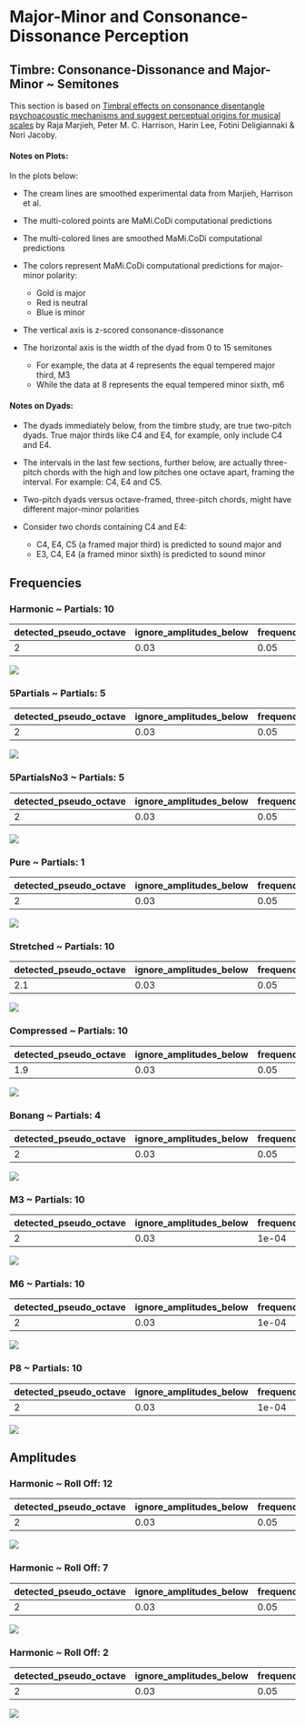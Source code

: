 Major-Minor and Consonance-Dissonance Perception
================

## Timbre: Consonance-Dissonance and Major-Minor ~ Semitones

This section is based on [Timbral effects on consonance disentangle
psychoacoustic mechanisms and suggest perceptual origins for musical
scales](https://www.nature.com/articles/s41467-024-45812-z) by Raja
Marjieh, Peter M. C. Harrison, Harin Lee, Fotini Deligiannaki & Nori
Jacoby.

#### Notes on Plots:

In the plots below:

- The cream lines are smoothed experimental data from Marjieh, Harrison
  et al.

- The multi-colored points are MaMi.CoDi computational predictions

- The multi-colored lines are smoothed MaMi.CoDi computational
  predictions

- The colors represent MaMi.CoDi computational predictions for
  major-minor polarity:

  - Gold is major
  - Red is neutral
  - Blue is minor

- The vertical axis is z-scored consonance-dissonance

- The horizontal axis is the width of the dyad from 0 to 15 semitones

  - For example, the data at 4 represents the equal tempered major
    third, M3
  - While the data at 8 represents the equal tempered minor sixth, m6

#### Notes on Dyads:

- The dyads immediately below, from the timbre study, are true two-pitch
  dyads. True major thirds like C4 and E4, for example, only include C4
  and E4.

- The intervals in the last few sections, further below, are actually
  three-pitch chords with the high and low pitches one octave apart,
  framing the interval. For example: C4, E4 and C5.

- Two-pitch dyads versus octave-framed, three-pitch chords, might have
  different major-minor polarities

- Consider two chords containing C4 and E4:

  - C4, E4, C5 (a framed major third) is predicted to sound major and
  - E3, C4, E4 (a framed minor sixth) is predicted to sound minor

## Frequencies

### Harmonic ~ Partials: 10

| detected_pseudo_octave | ignore_amplitudes_below | frequency_tolerance | wavelength_tolerance |
|:-----------------------|:------------------------|:--------------------|:---------------------|
| 2                      | 0.03                    | 0.05                | 0.1                  |

![](man/figures/README-unnamed-chunk-4-1.png)<!-- -->

### 5Partials ~ Partials: 5

| detected_pseudo_octave | ignore_amplitudes_below | frequency_tolerance | wavelength_tolerance |
|:-----------------------|:------------------------|:--------------------|:---------------------|
| 2                      | 0.03                    | 0.05                | 0.1                  |

![](man/figures/README-unnamed-chunk-4-2.png)<!-- -->

### 5PartialsNo3 ~ Partials: 5

| detected_pseudo_octave | ignore_amplitudes_below | frequency_tolerance | wavelength_tolerance |
|:-----------------------|:------------------------|:--------------------|:---------------------|
| 2                      | 0.03                    | 0.05                | 0.1                  |

![](man/figures/README-unnamed-chunk-4-3.png)<!-- -->

### Pure ~ Partials: 1

| detected_pseudo_octave | ignore_amplitudes_below | frequency_tolerance | wavelength_tolerance |
|:-----------------------|:------------------------|:--------------------|:---------------------|
| 2                      | 0.03                    | 0.05                | 0.1                  |

![](man/figures/README-unnamed-chunk-4-4.png)<!-- -->

### Stretched ~ Partials: 10

| detected_pseudo_octave | ignore_amplitudes_below | frequency_tolerance | wavelength_tolerance |
|:-----------------------|:------------------------|:--------------------|:---------------------|
| 2.1                    | 0.03                    | 0.05                | 0.1                  |

![](man/figures/README-unnamed-chunk-4-5.png)<!-- -->

### Compressed ~ Partials: 10

| detected_pseudo_octave | ignore_amplitudes_below | frequency_tolerance | wavelength_tolerance |
|:-----------------------|:------------------------|:--------------------|:---------------------|
| 1.9                    | 0.03                    | 0.05                | 0.1                  |

![](man/figures/README-unnamed-chunk-4-6.png)<!-- -->

### Bonang ~ Partials: 4

| detected_pseudo_octave | ignore_amplitudes_below | frequency_tolerance | wavelength_tolerance |
|:-----------------------|:------------------------|:--------------------|:---------------------|
| 2                      | 0.03                    | 0.05                | 0.1                  |

![](man/figures/README-unnamed-chunk-4-7.png)<!-- -->

### M3 ~ Partials: 10

| detected_pseudo_octave | ignore_amplitudes_below | frequency_tolerance | wavelength_tolerance |
|:-----------------------|:------------------------|:--------------------|:---------------------|
| 2                      | 0.03                    | 1e-04               | 2e-04                |

![](man/figures/README-unnamed-chunk-4-8.png)<!-- -->

### M6 ~ Partials: 10

| detected_pseudo_octave | ignore_amplitudes_below | frequency_tolerance | wavelength_tolerance |
|:-----------------------|:------------------------|:--------------------|:---------------------|
| 2                      | 0.03                    | 1e-04               | 2e-04                |

![](man/figures/README-unnamed-chunk-4-9.png)<!-- -->

### P8 ~ Partials: 10

| detected_pseudo_octave | ignore_amplitudes_below | frequency_tolerance | wavelength_tolerance |
|:-----------------------|:------------------------|:--------------------|:---------------------|
| 2                      | 0.03                    | 1e-04               | 2e-04                |

![](man/figures/README-unnamed-chunk-4-10.png)<!-- -->

## Amplitudes

### Harmonic ~ Roll Off: 12

| detected_pseudo_octave | ignore_amplitudes_below | frequency_tolerance | wavelength_tolerance |
|:-----------------------|:------------------------|:--------------------|:---------------------|
| 2                      | 0.03                    | 0.05                | 0.1                  |

![](man/figures/README-unnamed-chunk-8-1.png)<!-- -->

### Harmonic ~ Roll Off: 7

| detected_pseudo_octave | ignore_amplitudes_below | frequency_tolerance | wavelength_tolerance |
|:-----------------------|:------------------------|:--------------------|:---------------------|
| 2                      | 0.03                    | 0.05                | 0.1                  |

![](man/figures/README-unnamed-chunk-8-2.png)<!-- -->

### Harmonic ~ Roll Off: 2

| detected_pseudo_octave | ignore_amplitudes_below | frequency_tolerance | wavelength_tolerance |
|:-----------------------|:------------------------|:--------------------|:---------------------|
| 2                      | 0.03                    | 0.05                | 0.1                  |

![](man/figures/README-unnamed-chunk-8-3.png)<!-- -->
